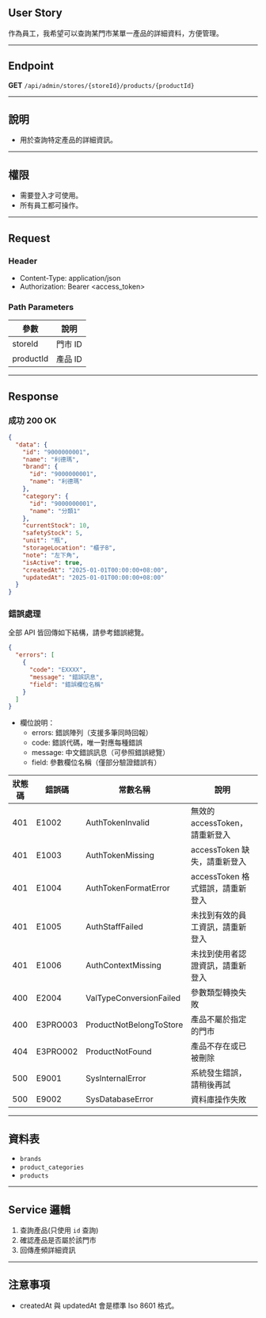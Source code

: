 ## User Story

作為員工，我希望可以查詢某門市某單一產品的詳細資料，方便管理。

---

## Endpoint

**GET** `/api/admin/stores/{storeId}/products/{productId}`

---

## 說明

- 用於查詢特定產品的詳細資訊。

---

## 權限

- 需要登入才可使用。
- 所有員工都可操作。

---

## Request

### Header

- Content-Type: application/json
- Authorization: Bearer <access_token>

### Path Parameters

| 參數      | 說明    |
| --------- | ------- |
| storeId   | 門市 ID |
| productId | 產品 ID |

---

## Response

### 成功 200 OK

```json
{
  "data": {
    "id": "9000000001",
    "name": "利德瑪",
    "brand": {
      "id": "9000000001",
      "name": "利德瑪"
    },
    "category": {
      "id": "9000000001",
      "name": "分類1"
    },
    "currentStock": 10,
    "safetyStock": 5,
    "unit": "瓶",
    "storageLocation": "櫃子B",
    "note": "左下角",
    "isActive": true,
    "createdAt": "2025-01-01T00:00:00+08:00",
    "updatedAt": "2025-01-01T00:00:00+08:00"
  }
}
```

### 錯誤處理

全部 API 皆回傳如下結構，請參考錯誤總覽。

```json
{
  "errors": [
    {
      "code": "EXXXX",
      "message": "錯誤訊息",
      "field": "錯誤欄位名稱"
    }
  ]
}
```

- 欄位說明：
  - errors: 錯誤陣列（支援多筆同時回報）
  - code: 錯誤代碼，唯一對應每種錯誤
  - message: 中文錯誤訊息（可參照錯誤總覽）
  - field: 參數欄位名稱（僅部分驗證錯誤有）

| 狀態碼 | 錯誤碼   | 常數名稱                | 說明                             |
| ------ | -------- | ----------------------- | -------------------------------- |
| 401    | E1002    | AuthTokenInvalid        | 無效的 accessToken，請重新登入   |
| 401    | E1003    | AuthTokenMissing        | accessToken 缺失，請重新登入     |
| 401    | E1004    | AuthTokenFormatError    | accessToken 格式錯誤，請重新登入 |
| 401    | E1005    | AuthStaffFailed         | 未找到有效的員工資訊，請重新登入 |
| 401    | E1006    | AuthContextMissing      | 未找到使用者認證資訊，請重新登入 |
| 400    | E2004    | ValTypeConversionFailed | 參數類型轉換失敗                 |
| 400    | E3PRO003 | ProductNotBelongToStore | 產品不屬於指定的門市             |
| 404    | E3PRO002 | ProductNotFound         | 產品不存在或已被刪除             |
| 500    | E9001    | SysInternalError        | 系統發生錯誤，請稍後再試         |
| 500    | E9002    | SysDatabaseError        | 資料庫操作失敗                   |

---

## 資料表

- `brands`
- `product_categories`
- `products`

---

## Service 邏輯

1. 查詢產品(只使用 `id` 查詢)
2. 確認產品是否屬於該門市
3. 回傳產頻詳細資訊

---

## 注意事項

- createdAt 與 updatedAt 會是標準 Iso 8601 格式。
